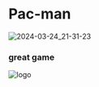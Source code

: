# Pac-man 

![2024-03-24_21-31-23](https://github.com/BrowserNeo/Paceman/assets/106055633/b1f278a4-2860-4236-b3f9-9b14e032e8a9)




### great game


![logo](https://github.com/BrowserNeo/Paceman/assets/106055633/5727574c-7323-4871-b62a-98d6e2f985a0)
